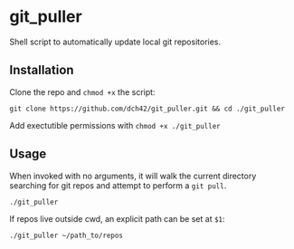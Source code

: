 # git_puller
Shell script to automatically update local git repositories.

## Installation

Clone the repo and `chmod +x` the script:
~~~
git clone https://github.com/dch42/git_puller.git && cd ./git_puller
~~~

Add exectutible permissions with `chmod +x ./git_puller`

## Usage

When invoked with no arguments, it will walk the current directory searching for git repos and attempt to perform a `git pull`.

~~~
./git_puller
~~~

If repos live outside cwd, an explicit path can be set at `$1`:

~~~
./git_puller ~/path_to/repos
~~~
